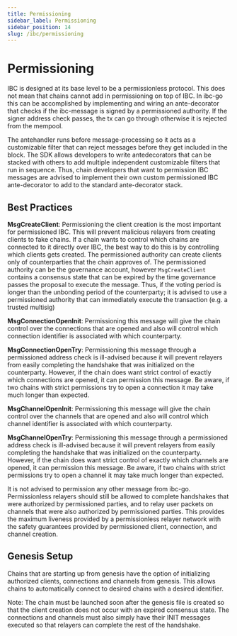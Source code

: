 ```yaml
---
title: Permissioning
sidebar_label: Permissioning
sidebar_position: 14
slug: /ibc/permissioning
---
```


# Permissioning

IBC is designed at its base level to be a permissionless protocol. This does not mean that chains cannot add in permissioning on top of IBC. In ibc-go this can be accomplished by implementing and wiring an ante-decorator that checks if the ibc-message is signed by a permissioned authority. If the signer address check passes, the tx can go through otherwise it is rejected from the mempool.

The antehandler runs before message-processing so it acts as a customizable filter that can reject messages before they get included in the block. The SDK allows developers to write antedecorators that can be stacked with others to add multiple independent customizable filters that run in sequence. Thus, chain developers that want to permission IBC messages are advised to implement their own custom permissioned IBC ante-decorator to add to the standard ante-decorator stack.

## Best Practices

**MsgCreateClient**: Permissioning the client creation is the most important for permissioned IBC. This will prevent malicious relayers from creating clients to fake chains. If a chain wants to control which chains are connected to it directly over IBC, the best way to do this is by controlling which clients gets created. The permissioned authority can create clients only of counterparties that the chain approves of. The permissioned authority can be the governance account, however `MsgCreateClient` contains a consensus state that can be expired by the time governance passes the proposal to execute the message. Thus, if the voting period is longer than the unbonding period of the counterparty; it is advised to use a permissioned authority that can immediately execute the transaction (e.g. a trusted multisig)

**MsgConnectionOpenInit**: Permissioning this message will give the chain control over the connections that are opened and also will control which connection identifier is associated with which counterparty.

**MsgConnectionOpenTry**: Permissioning this message through a permissioned address check is ill-advised because it will prevent relayers from easily completing the handshake that was initialized on the counterparty. However, if the chain does want strict control of exactly which connections are opened, it can permission this message. Be aware, if two chains with strict permissions try to open a connection it may take much longer than expected.

**MsgChannelOpenInit**: Permissioning this message will give the chain control over the channels that are opened and also will control which channel identifier is associated with which counterparty.

**MsgChannelOpenTry**: Permissioning this message through a permissioned address check is ill-advised because it will prevent relayers from easily completing the handshake that was initialized on the counterparty. However, if the chain does want strict control of exactly which channels are opened, it can permission this message. Be aware, if two chains with strict permissions try to open a channel it may take much longer than expected.

It is not advised to permission any other message from ibc-go. Permissionless relayers should still be allowed to complete handshakes that were authorized by permissioned parties, and to relay user packets on channels that were also authorized by permissioned parties. This provides the maximum liveness provided by a permissionless relayer network with the safety guarantees provided by permissioned client, connection, and channel creation.

## Genesis Setup

Chains that are starting up from genesis have the option of initializing authorized clients, connections and channels from genesis. This allows chains to automatically connect to desired chains with a desired identifier.

Note: The chain must be launched soon after the genesis file is created so that the client creation does not occur with an expired consensus state. The connections and channels must also simply have their INIT messages executed so that relayers can complete the rest of the handshake.